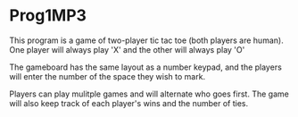 # Prog1MP3

This program is a game of two-player tic tac toe (both players are human). One player will always play 'X' and the other will always play 'O'

The gameboard has the same layout as a number keypad, and the players will enter the number of the space they wish to mark.

Players can play mulitple games and will alternate who goes first. The game will also keep track of each player's wins and the number of ties.

